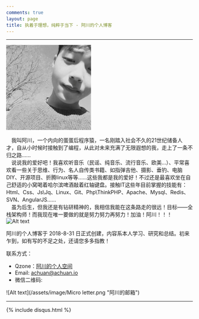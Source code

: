 ```yaml
---
comments: true
layout: page
title: 执着于理想，纯粹于当下 - 阿川的个人博客
---
```

---

![Alt text](/images/index/head.png "阿川的照片")

&emsp;我叫阿川，一个内向的蛋蛋后程序猿，一名刚踏入社会不久的21世纪储备人才，自从小时候时接触到了编程，从此对未来充满了无限遐想的我，走上了一条不归之路......  
&emsp;说说我的爱好吧！我喜欢听音乐（民谣、纯音乐、流行音乐、欧美...）、平常喜欢看一些关于思维、行为、名人自传类书籍、如指弹吉他、摄影、垂钓、电脑DIY、开源项目、折腾linux等等......这些我都是我的爱好！不过还是最喜欢坐在自己舒适的小窝喝着哈尔滨啤酒敲着红轴键盘。接触IT这些年目前掌握的技能有：Html、Css、Js\Jq、Linux、Git、Php\ThinkPHP、Apache、Mysql、Redis、SVN、AngularJS......  
&emsp;虽为后生，但我还是有钻研精神的，我相信我能在这条路走的很远！目标——全栈架构师！而我现在唯一要做的就是努力努力再努力！加油！阿川！！！ ![Alt text](https://raw.githubusercontent.com/achuanya/achuanya.github.io/master/images/index/cheer.gif "加油！阿川！")  


阿川的个人博客于 2018-8-31 日正式创建，内容系本人学习、研究和总结。初来乍到，如有写的不足之处，还请您多多指教！

联系方式：

- Qzone：[阿川的个人空间](https://user.qzone.qq.com/2434929041)
- Email: <achuan@achuan.io>
- 微信二维码:

![Alt text](/assets/image/Micro letter.png "阿川的邮箱")

---
{% include disqus.html %}
